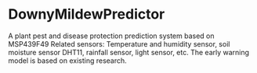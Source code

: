 # DownyMildewPredictor
A plant pest and disease protection prediction system based on MSP439F49
Related sensors:
Temperature and humidity sensor, soil moisture sensor DHT11, rainfall sensor, light sensor, etc.
The early warning model is based on existing research.
